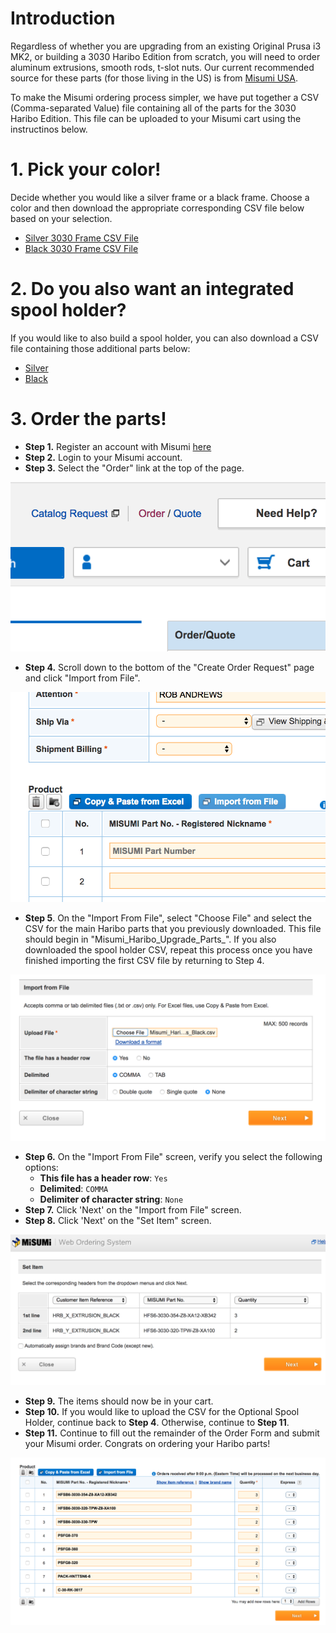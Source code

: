 # Introduction
Regardless of whether you are upgrading from an existing Original Prusa i3 MK2,
or building a 3030 Haribo Edition from scratch, you will need to order aluminum
extrusions, smooth rods, t-slot nuts. Our current recommended source for these
parts (for those living in the US) is from [Misumi USA](https://www.misumi-ec.com/us).

To make the Misumi ordering process simpler, we have put together a CSV (Comma-separated Value) file containing all of the parts for the 3030 Haribo Edition. This file can be uploaded to your Misumi cart using the instructinos below.

# 1. Pick your color!
Decide whether you would like a silver frame or a black frame. Choose a color and then download the appropriate corresponding CSV file below based on your selection.

- [Silver 3030 Frame CSV File](./Misumi_Haribo_Upgrade_Parts_Silver.csv)
- [Black 3030 Frame CSV File](./Misumi_Haribo_Upgrade_Parts_Black.csv)

# 2. Do you also want an integrated spool holder?
If you would like to also build a spool holder, you can also download a CSV file containing those additional parts below:

- [Silver](./Misumi_Haribo_SpoolHolder_Silver.csv)
- [Black](./Misumi_Haribo_SpoolHolder_Black.csv)

# 3. Order the parts!

- **Step 1.** Register an account with Misumi [here](https://us.misumi-ec.com/contents/regist/)
- **Step 2.** Login to your Misumi account.
- **Step 3.** Select the "Order" link at the top of the page.

![Order Link](./reference/fig1.png "Order Link")

- **Step 4.** Scroll down to the bottom of the "Create Order Request" page and click "Import from File".

![Import From File](./reference/fig2.png "Import From File")

- **Step 5**. On the "Import From File", select "Choose File" and select the CSV for the main Haribo parts that you previously downloaded. This file should begin in "Misumi_Haribo_Upgrade_Parts_". If you also downloaded the spool holder CSV, repeat this process once you have finished importing the first CSV file by returning to Step 4.

![Import CSV](./reference/fig3.png "Import CSV")

- **Step 6.** On the "Import From File" screen, verify you select the following options:
  - **This file has a header row**: `Yes`
  - **Delimited**: `COMMA`
  - **Delimiter of character string**: `None`
- **Step 7.** Click 'Next' on the "Import from File" screen.
- **Step 8.** Click 'Next' on the "Set Item" screen.

![Set Item Screen](./reference/fig4.png "Set Item Screen")

- **Step 9.** The items should now be in your cart.
- **Step 10.** If you would like to upload the CSV for the Optional Spool Holder, continue back to **Step 4**. Otherwise, continue to **Step 11**.
- **Step 11.** Continue to fill out the remainder of the Order Form and submit your Misumi order. Congrats on ordering your Haribo parts!

![Items Added to Cart](./reference/fig5.png "Items Added to Cart")
